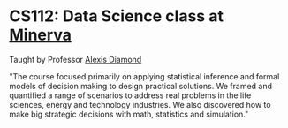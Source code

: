 
# CS112: Data Science class at [Minerva](https://www.theguardian.com/education/2020/jul/30/the-future-of-education-or-just-hype-the-rise-of-minerva-the-worlds-most-selective-university)

Taught by Professor [Alexis Diamond](https://www.minerva.kgi.edu/people/alexis-diamond-phd/)

"The course focused primarily on applying statistical inference and formal models of decision making to design practical solutions. We framed
and quantified a range of scenarios to address real problems in the life sciences, energy and technology industries.
We also discovered how to make big strategic decisions with math, statistics and simulation."
